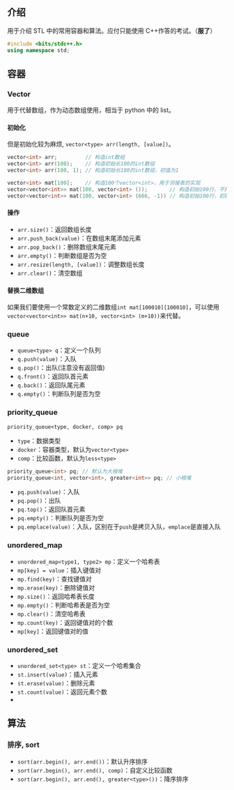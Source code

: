 ## 介绍

用于介绍 STL 中的常用容器和算法。应付只能使用 C++作答的考试。（**服了**）

```cpp
#include <bits/stdc++.h>
using namespace std;
```

## 容器

### Vector

用于代替数组，作为动态数组使用，相当于 python 中的 list。

#### 初始化

但是初始化较为麻烦, `vector<type> arr(length, [value])`。

```cpp
vector<int> arr;         // 构造int数组
vector<int> arr(100);    // 构造初始长100的int数组
vector<int> arr(100, 1); // 构造初始长100的int数组，初值为1

vector<int> mat[100];    // 构造100个vector<int>，用于邻接表的实现
vector<vector<int>> mat(100, vector<int> ());       // 构造初始100行，不指定列数的二维数组
vector<vector<int>> mat(100, vector<int> (666, -1)) // 构造初始100行，初始666列的二维数组，初值为-1
```

#### 操作

- `arr.size()`：返回数组长度
- `arr.push_back(value)`：在数组末尾添加元素
- `arr.pop_back()`：删除数组末尾元素
- `arr.empty()`：判断数组是否为空
- `arr.resize(length, [value])`：调整数组长度
- `arr.clear()`：清空数组

#### 替换二维数组

如果我们要使用一个常数定义的二维数组`int mat[100010][100010]`，可以使用`vector<vector<int>> mat(n+10, vector<int> (m+10))`来代替。

### queue

- `queue<type> q`：定义一个队列
- `q.push(value)`：入队
- `q.pop()`：出队(注意没有返回值)
- `q.front()`：返回队首元素
- `q.back()`：返回队尾元素
- `q.empty()`：判断队列是否为空

### priority_queue

`priority_queue<type, docker, comp> pq`

- `type`：数据类型
- `docker`：容器类型，默认为`vector<type>`
- `comp`：比较函数，默认为`less<type>`

```cpp
priority_queue<int> pq; // 默认为大根堆
priority_queue<int, vector<int>, greater<int>> pq; // 小根堆
```

- `pq.push(value)`：入队
- `pq.pop()`：出队
- `pq.top()`：返回队首元素
- `pq.empty()`：判断队列是否为空
- `pq.emplace(value)`：入队，区别在于`push`是拷贝入队，`emplace`是直接入队

### unordered_map

- `unordered_map<type1, type2> mp`：定义一个哈希表
- `mp[key] = value`：插入键值对
- `mp.find(key)`：查找键值对
- `mp.erase(key)`：删除键值对
- `mp.size()`：返回哈希表长度
- `mp.empty()`：判断哈希表是否为空
- `mp.clear()`：清空哈希表
- `mp.count(key)`：返回键值对的个数
- `mp[key]`：返回键值对的值

### unordered_set

- `unordered_set<type> st`：定义一个哈希集合
- `st.insert(value)`：插入元素
- `st.erase(value)`：删除元素
- `st.count(value)`：返回元素个数
- 

## 算法

### 排序, sort

- `sort(arr.begin(), arr.end())`：默认升序排序
- `sort(arr.begin(), arr.end(), comp)`：自定义比较函数
- `sort(arr.begin(), arr.end(), greater<type>())`：降序排序

